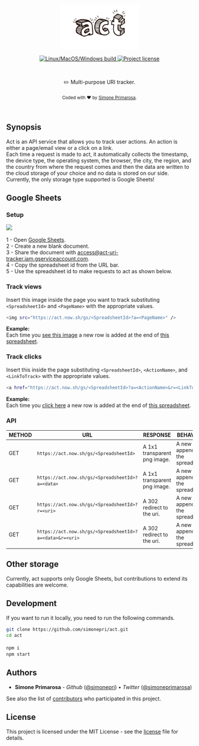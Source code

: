 <p align="center">
  <a href="https://act.now.sh">
    <img src="./media/logo.png" height="120" alt="Multi-purpose URI tracker"/>
  </a>
</p>
<p align="center">
  <!-- CI - TravisCI -->
  <a href="https://travis-ci.com/simonepri/act">
    <img src="https://img.shields.io/travis/com/simonepri/act/master.svg?label=Linux%2FMacOS%2FWindows%20build" alt="Linux/MacOS/Windows build" />
  </a>
  <!-- License - MIT -->
  <a href="https://github.com/simonepri/act#license">
    <img src="https://img.shields.io/github/license/simonepri/act.svg" alt="Project license" />
  </a>
</p>
<br />
<p align="center">
  ✏️ Multi-purpose URI tracker.
</p>
<p align="center">
  <sub>
    Coded with ❤️ by <a href="#authors">Simone Primarosa</a>.
  </sub>
</p>
<br/>

## Synopsis
Act is an API service that allows you to track user actions. An action is either a page/email view or a click on a link.  
Each time a request is made to act, it automatically collects the timestamp, the device type, the operating system, the browser, the city, the region, and the country from where the request comes and then the data are written to the cloud storage of your choice and no data is stored on our side.  
Currently, the only storage type supported is Google Sheets!

## Google Sheets

### Setup
<img width="400" src="./media/gs.gif" />

1 - Open [Google Sheets][storage:gs].<br/>
2 - Create a new blank document.<br/>
3 - Share the document with [access@act-uri-tracker.iam.gserviceaccount.com][storage:gs-email].<br/>
4 - Copy the spreadsheet id from the URL bar.<br/>
5 - Use the spreadsheet id to make requests to act as shown below.<br/>

### Track views
Insert this image inside the page you want to track substituting `<SpreadsheetId>` and `<PageName>` with the appropriate values.
```bash
<img src="https://act.now.sh/gs/<SpreadsheetId>?a=<PageName>" />
```
**Example:**<br/>
Each time you [see this image](https://act.now.sh/gs/1gBD3pJ9LeJdZM1SyvRD7v077pkItVHl4laWhGeW93sE?a=Example%201) a new row is added at the end of [this spreadsheet](https://docs.google.com/spreadsheets/d/1gBD3pJ9LeJdZM1SyvRD7v077pkItVHl4laWhGeW93sE).

### Track clicks
Insert this inside the page substituting `<SpreadsheetId>`, `<ActionName>`, and `<LinkToTrack>` with the appropriate values.
```bash
<a href="https://act.now.sh/gs/<SpreadsheetId>?a=<ActionName>&r=<LinkToTrack>" />
```

**Example:**<br/>
Each time you [click here](https://act.now.sh/gs/1gBD3pJ9LeJdZM1SyvRD7v077pkItVHl4laWhGeW93sE?a=Example%202&r=https://github.com/simonepri/act) a new row is added at the end of [this spreadsheet](https://docs.google.com/spreadsheets/d/1gBD3pJ9LeJdZM1SyvRD7v077pkItVHl4laWhGeW93sE).

### API

METHOD | URL | RESPONSE | BEHAVIOUR
-------|-----|----------|----------
GET | `https://act.now.sh/gs/<SpreadsheetId>` | A 1x1 transparent png image. | A new line is appended to the spreadsheet.
GET | `https://act.now.sh/gs/<SpreadsheetId>?a=<data>` | A 1x1 transparent png image. | A new line is appended to the spreadsheet.
GET | `https://act.now.sh/gs/<SpreadsheetId>?r=<uri>` | A 302 redirect to the uri. | A new line is appended to the spreadsheet.
GET | `https://act.now.sh/gs/<SpreadsheetId>?a=<data>&r=<uri>` | A 302 redirect to the uri. | A new line is appended to the spreadsheet.

## Other storage
Currently, act supports only Google Sheets, but contributions to extend its capabilities are welcome.

## Development
If you want to run it locally, you need to run the following commands.

```bash
git clone https://github.com/simonepri/act.git
cd act

npm i
npm start
```

## Authors
- **Simone Primarosa** - *Github* ([@simonepri][github:simonepri]) • *Twitter* ([@simoneprimarosa][twitter:simoneprimarosa])

See also the list of [contributors][contributors] who participated in this project.

## License
This project is licensed under the MIT License - see the [license][license] file for details.


<!-- Links -->
[contributors]: https://github.com/simonepri/act/contributors

[license]: https://github.com/simonepri/act/tree/master/license
[contributing]: https://github.com/simonepri/act/tree/master/.github/contributing.md

[github:simonepri]: https://github.com/simonepri
[twitter:simoneprimarosa]: http://twitter.com/intent/user?screen_name=simoneprimarosa

[storage:gs]: https://docs.google.com/spreadsheets/
[storage:gs-email]: mailto:access@act-uri-tracker.iam.gserviceaccount.com
